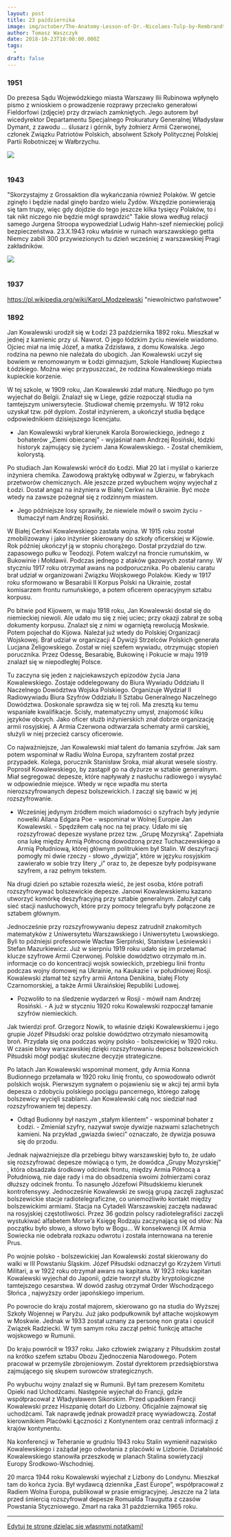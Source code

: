```yaml
---
layout: post
title: 23 października
image: img/october/The-Anatomy-Lesson-of-Dr.-Nicolaes-Tulp-by-Rembrandt.jpg
author: Tomasz Waszczyk
date: 2018-10-23T10:00:00.000Z
tags:
  - 
draft: false
---
```


### 1951

Do prezesa Sądu Wojewódzkiego miasta Warszawy Ilii Rubinowa wpłynęło pismo z wnioskiem o prowadzenie rozprawy przeciwko generałowi Fieldorfowi (zdjęcie)  przy drzwiach zamkniętych. Jego autorem był wicedyrektor Departamentu Specjalnego Prokuratury Generalnej Władysław Dymant, z zawodu ... ślusarz i górnik, były żołnierz Armii Czerwonej, członek Związku Patriotów Polskich, absolwent Szkoły Politycznej Polskiej Partii Robotniczej w Wałbrzychu.

<img src="./img/october/fieldorf.jpg"/><br><br>

### 1943

"Skorzystajmy z Grossaktion dla
wykańczania również Polaków. W getcie
zginęło i będzie nadal ginęło bardzo wielu
Żydów. Wszędzie poniewierają się tam trupy,
więc gdy dojdzie do tego jeszcze kilka
tysięcy Polaków, to i tak nikt niczego nie
będzie mógł sprawdzić"
Takie słowa według relacji samego Jurgena Stroopa wypowedział Ludwig Hahn-szef niemieckiej policji bezpieczeństwa.
23.X.1943 roku właśnie w ruinach warszawskiego getta Niemcy zabili 300 przywiezionych tu dzień wcześniej z warszawskiej Pragi zakładników.

<img src="./img/october/grossaction.jpg"/><br><br>

### 1937

https://pl.wikipedia.org/wiki/Karol_Modzelewski "niewolnictwo państwowe"

### 1892

Jan Kowalewski urodził się w Łodzi 23 października 1892 roku. Mieszkał w jednej z kamienic przy ul. Nawrot. O jego łódzkim życiu niewiele wiadomo. Ojciec miał na imię Józef, a matka Zdzisława, z domu Kowalska. Jego rodzina na pewno nie należała do ubogich. Jan Kowalewski uczył się bowiem w renomowanym w Łodzi gimnazjum, Szkole Handlowej Kupiectwa Łódzkiego. Można więc przypuszczać, że rodzina Kowalewskiego miała kupieckie korzenie.

W tej szkole, w 1909 roku, Jan Kowalewski zdał maturę. Niedługo po tym wyjechał do Belgii. Znalazł się w Liege, gdzie rozpoczął studia na tamtejszym uniwersytecie. Studiował chemię przemysłu. W 1912 roku uzyskał tzw. pół dyplom. Został inżynierem, a ukończył studia będące odpowiednikiem dzisiejszego licencjatu.

- Jan Kowalewski wybrał kierunek Karola Borowieckiego, jednego z bohaterów „Ziemi obiecanej” - wyjaśniał nam Andrzej Rosiński, łódzki historyk zajmujący się życiem Jana Kowalewskiego. - Został chemikiem, kolorystą.

Po studiach Jan Kowalewski wrócił do Łodzi. Miał 20 lat i myślał o karierze inżyniera chemika. Zawodową praktykę odbywał w Zgierzu, w fabrykach przetworów chemicznych. Ale jeszcze przed wybuchem wojny wyjechał z Łodzi. Dostał angaż na inżyniera w Białej Cerkwi na Ukrainie. Być może wtedy na zawsze pożegnał się z rodzinnym miastem.

- Jego późniejsze losy sprawiły, że niewiele mówił o swoim życiu - tłumaczył nam Andrzej Rosiński.

W Białej Cerkwi Kowalewskiego zastała wojna. W 1915 roku został zmobilizowany i jako inżynier skierowany do szkoły oficerskiej w Kijowie. Rok później ukończył ją w stopniu chorążego. Dostał przydział do tzw. zapasowego pułku w Teodozji. Potem walczył na froncie rumuńskim, w Bukowinie i Mołdawii. Podczas jednego z ataków gazowych został ranny. W styczniu 1917 roku otrzymał awans na podporucznika. Po obaleniu caratu brał udział w organizowani Związku Wojskowego Polaków. Kiedy w 1917 roku sformowano w Besarabii II Korpus Polski na Ukrainie, został komisarzem frontu rumuńskiego, a potem oficerem operacyjnym sztabu korpusu.

Po bitwie pod Kijowem, w maju 1918 roku, Jan Kowalewski dostał się do niemieckiej niewoli. Ale udało mu się z niej uciec; przy okazji zabrał ze sobą dokumenty korpusu. Znalazł się z nimi w ogarniętą rewolucją Moskwie. Potem pojechał do Kijowa. Należał już wtedy do Polskiej Organizacji Wojskowej. Brał udział w organizacji 4 Dywizji Strzelców Polskich generała Lucjana Żeligowskiego. Został w niej szefem wywiadu, otrzymując stopień porucznika. Przez Odessę, Besarabię, Bukowinę i Pokucie w maju 1919 znalazł się w niepodległej Polsce.

Tu zaczyna się jeden z najciekawszych epizodów życia Jana Kowalewskiego. Zostaje oddelegowany do Biura Wywiadu Oddziału II Naczelnego Dowództwa Wojska Polskiego. Organizuje Wydział II Radiowywiadu Biura Szyfrów Oddziału II Sztabu Generalnego Naczelnego Dowództwa. Doskonale sprawdza się w tej roli. Ma zresztą ku temu wspaniałe kwalifikacje. Ścisły, matematyczny umysł, znajomość kilku języków obcych. Jako oficer służb inżynierskich znał dobrze organizację armii rosyjskiej. A Armia Czerwona odtwarzała schematy armii carskiej, służyli w niej przecież carscy oficerowie.

Co najważniejsze, Jan Kowalewski miał talent do łamania szyfrów. Jak sam potem wspominał w Radiu Wolna Europa, szyfrantem został przez przypadek. Kolega, porucznik Stanisław Sroka, miał akurat wesele siostry. Poprosił Kowalewskiego, by zastąpił go na dyżurze w sztabie generalnym. Miał segregować depesze, które napływały z nasłuchu radiowego i wysyłać w odpowiednie miejsce. Wtedy w ręce wpadła mu sterta nierozszyfrowanych depesz bolszewickich. I zaczął się bawić w jej rozszyfrowanie.

- Wcześniej jedynym źródłem moich wiadomości o szyfrach były jedynie nowelki Allana Edgara Poe - wspominał w Wolnej Europie Jan Kowalewski. - Spędziłem całą noc na tej pracy. Udało mi się rozszyfrować depesze wysłane przez tzw. „Grupę Mozyrską”. Zapełniała ona lukę między Armią Północną dowodzoną przez Tuchaczewskiego a Armią Południową, której głównym politrukiem był Stalin. W deszyfracji pomogły mi dwie rzeczy - słowo „dywizja”, które w języku rosyjskim zawierało w sobie trzy litery „i” oraz to, że depesze były podpisywane szyfrem, a raz pełnym tekstem.

Na drugi dzień po sztabie rozeszła wieść, że jest osoba, które potrafi rozszyfrowywać bolszewickie depesze. Janowi Kowalewskiemu kazano utworzyć komórkę deszyfracyjną przy sztabie generalnym. Założył całą sieć stacji nasłuchowych, które przy pomocy telegrafu były połączone ze sztabem głównym.

Jednocześnie przy rozszyfrowywaniu depesz zatrudnił znakomitych matematyków z Uniwersytetu Warszawskiego i Uniwersytetu Lwowskiego. Byli to późniejsi profesorowie Wacław Sierpiński, Stanisław Leśniewski i Stefan Mazurkiewicz. Już w sierpniu 1919 roku udało się im przełamać klucze szyfrowe Armii Czerwonej. Polskie dowództwo otrzymało m.in. informacje co do koncentracji wojsk sowieckich, przebiegu linii frontu podczas wojny domowej na Ukrainie, na Kaukazie i w południowej Rosji. Kowalewski złamał też szyfry armii Antona Denikina, białej Floty Czarnomorskiej, a także Armii Ukraińskiej Republiki Ludowej.

- Pozwoliło to na śledzenie wydarzeń w Rosji - mówił nam Andrzej Rosiński. - A już w styczniu 1920 roku Kowalewski rozpoczął łamanie szyfrów niemieckich.

Jak twierdzi prof. Grzegorz Nowik, to właśnie dzięki Kowalewskiemu i jego grupie Józef Piłsudski oraz polskie dowództwo otrzymało niesamowitą broń. Przydała się ona podczas wojny polsko - bolszewickiej w 1920 roku. W czasie bitwy warszawskiej dzięki rozszyfrowaniu depesz bolszewickich Piłsudski mógł podjąć skuteczne decyzje strategiczne.

Po latach Jan Kowalewski wspominał moment, gdy Armia Konna Budionnego przełamała w 1920 roku linię frontu, co spowodowało odwrót polskich wojsk. Pierwszym sygnałem o pojawieniu się w akcji tej armii była depesza o zdobyciu polskiego pociągu pancernego, którego załogę bolszewicy wycięli szablami. Jan Kowalewski całą noc siedział nad rozszyfrowaniem tej depeszy.

- Odtąd Budionny był naszym „stałym klientem” - wspominał bohater z Łodzi. - Zmieniał szyfry, nazywał swoje dywizje nazwami szlachetnych kamieni. Na przykład „gwiazda świeci” oznaczało, że dywizja posuwa się do przodu.

Jednak najważniejsze dla przebiegu bitwy warszawskiej było to, że udało się rozszyfrować depesze mówiącą o tym, że dowódca „Grupy Mozyrskiej” , która obsadzała środkowy odcinek frontu, między Armia Północą a Południową, nie daje rady i ma do obsadzenia swoimi żołnierzami coraz dłuższy odcinek frontu. To nasunęło Józefowi Piłsudskiemu kierunek kontrofensywy. Jednocześnie Kowalewski ze swoją grupą zaczęli zagłuszać bolszewickie stacje radiotelegraficzne, co uniemożliwiło kontakt między bolszewickimi armiami. Stacja na Cytadeli Warszawskiej zaczęła nadawać na rosyjskiej częstotliwości. Przez 36 godzin polscy radiotelegrafiści zaczęli wystukiwać alfabetem Morse’a Księgę Rodzaju zaczynającą się od słów: Na początku było słowo, a słowo było w Bogu... W konsekwencji IX Armia Sowiecka nie odebrała rozkazu odwrotu i została internowana na terenie Prus.

Po wojnie polsko - bolszewickiej Jan Kowalewski został skierowany do walki w III Powstaniu Śląskim. Józef Piłsudski odznaczył go Krzyżem Virtuti Militari, a w 1922 roku otrzymał awans na kapitana. W 1923 roku kapitan Kowalewski wyjechał do Japonii, gdzie tworzył służby kryptologiczne tamtejszego cesarstwa. W dowód zasług otrzymał Order Wschodzącego Słońca , najwyższy order japońskiego imperium.

Po powrocie do kraju został majorem, skierowano go na studia do Wyższej Szkoły Wojennej w Paryżu. Już jako podpułkownik był attache wojskowym w Moskwie. Jednak w 1933 został uznany za personę non grata i opuścił Związek Radziecki. W tym samym roku zaczął pełnić funkcję attache wojskowego w Rumunii.

Do kraju powrócił w 1937 roku. Jako człowiek związany z Piłsudskim został na krótko szefem sztabu Obozu Zjednoczenia Narodowego. Potem pracował w przemyśle zbrojeniowym. Został dyrektorem przedsiębiorstwa zajmującego się skupem surowców strategicznych.

Po wybuchu wojny znalazł się w Rumunii. Był tam prezesem Komitetu Opieki nad Uchodźcami. Następnie wyjechał do Francji, gdzie współpracował z Władysławem Sikorskim. Przed upadkiem Francji Kowalewski przez Hiszpanię dotarł do Lizbony. Oficjalnie zajmował się uchodźcami. Tak naprawdę jednak prowadził pracę wywiadowczą. Został kierownikiem Placówki Łączności z Kontynentem oraz centrali informacji z krajów kontynentu.

Na konferencji w Teheranie w grudniu 1943 roku Stalin wymienił nazwisko Kowalewskiego i zażądał jego odwołania z placówki w Lizbonie. Działalność Kowalewskiego stanowiła przeszkodę w planach Stalina sowietyzacji Europy Środkowo-Wschodniej.

20 marca 1944 roku Kowalewski wyjechał z Lizbony do Londynu. Mieszkał tam do końca życia. Był wydawcą dziennika „East Europe”, współpracował z Radiem Wolna Europa, publikował w prasie emigracyjnej. Jeszcze na 2 lata przed śmiercią rozszyfrował depesze Romualda Traugutta z czasów Powstania Styczniowego. Zmarł na raka 31 października 1965 roku.

---

<a href="https://github.com/TomaszWaszczyk/historia.waszczyk.com/edit/master/src/content/october-23.md" target="_blank">Edytuj tę stronę dzieląc się własnymi notatkami!</a>
